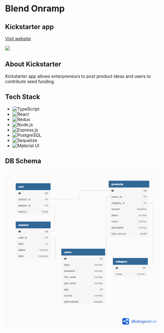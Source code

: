 # Blend Onramp
## Kickstarter app

<a href="" target="_blank">Visit website</a>

<img src="public/banner.jpg" width="850">

## About Kickstarter 

Kickstarter app allows enterpreneurs to post product ideas and users to contribute seed funding.

## Tech Stack 
- ![TypeScript](https://img.shields.io/badge/-TypeScript-1ea9f5)
- ![React](https://img.shields.io/badge/-React-05122A?style=plastic&color=1ea9f5&logo=react)
- ![Redux](https://img.shields.io/badge/-Redux-05122A?style=plastic&color=a084f7&logo=redux&logoColor=6131AE)
- ![Node.js](https://img.shields.io/badge/-Node.js-05122A?style=plastic&color=093103&logo=node.js)
- ![Express.js](https://img.shields.io/badge/-Express-05122A?style=plastic&color=252c2f&logo=express)
- ![PostgreSQL](https://img.shields.io/badge/-Postgres-05122A?style=plastic&color=032147&logo=postgresQL)
- ![Sequelize](https://img.shields.io/badge/-Sequelize-05122A?style=plastic&color=0f5182&logo=sequelize)
- ![Material UI](https://img.shields.io/badge/-MaterialUI-05122A?style=plastic&color=01335f&logo=materialui)

## DB Schema

<img src="public/db-schema.png" width="850">
